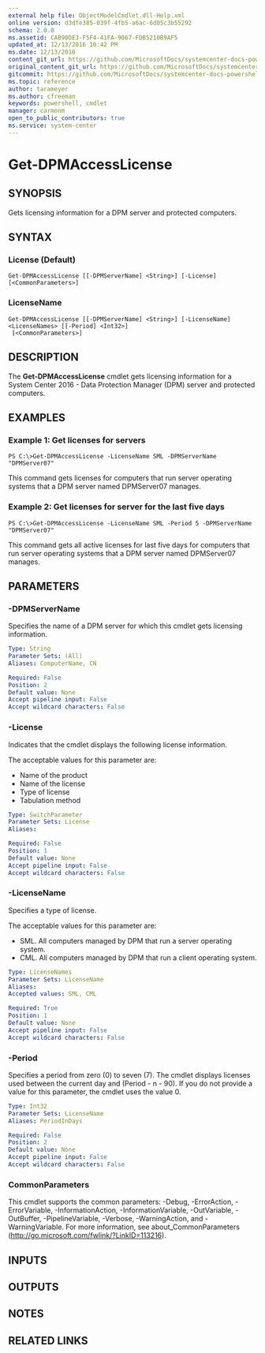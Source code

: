 ```yaml
---
external help file: ObjectModelCmdlet.dll-Help.xml
online version: d3dfe385-039f-4fb5-a6ac-6d05c3b55292
schema: 2.0.0
ms.assetid: CAB90DE3-F5F4-41FA-9067-FDB5210B9AF5
updated_at: 12/13/2016 10:42 PM
ms.date: 12/13/2016
content_git_url: https://github.com/MicrosoftDocs/systemcenter-docs-powershell/blob/master/systemcenter-cmdlets/DataProtectionManager/v1/Get-DPMAccessLicense.md
original_content_git_url: https://github.com/MicrosoftDocs/systemcenter-docs-powershell/blob/master/systemcenter-cmdlets/DataProtectionManager/v1/Get-DPMAccessLicense.md
gitcommit: https://github.com/MicrosoftDocs/systemcenter-docs-powershell/blob/ea9507ac2178040476af5407227db8cb97701ea9/systemcenter-cmdlets/DataProtectionManager/v1/Get-DPMAccessLicense.md
ms.topic: reference
author: tarameyer
ms.author: cfreeman
keywords: powershell, cmdlet
manager: carmonm
open_to_public_contributors: true
ms.service: system-center
---
```


# Get-DPMAccessLicense

## SYNOPSIS
Gets licensing information for a DPM server and protected computers.

## SYNTAX

### License (Default)
```
Get-DPMAccessLicense [[-DPMServerName] <String>] [-License] [<CommonParameters>]
```

### LicenseName
```
Get-DPMAccessLicense [[-DPMServerName] <String>] [-LicenseName] <LicenseNames> [[-Period] <Int32>]
 [<CommonParameters>]
```

## DESCRIPTION
The **Get-DPMAccessLicense** cmdlet gets licensing information for a System Center 2016 - Data Protection Manager (DPM) server and protected computers.

## EXAMPLES

### Example 1: Get licenses for servers
```
PS C:\>Get-DPMAccessLicense -LicenseName SML -DPMServerName "DPMServer07"
```

This command gets licenses for computers that run server operating systems that a DPM server named DPMServer07 manages.

### Example 2: Get licenses for server for the last five days
```
PS C:\>Get-DPMAccessLicense -LicenseName SML -Period 5 -DPMServerName "DPMServer07"
```

This command gets all active licenses for last five days for computers that run server operating systems that a DPM server named DPMServer07 manages.

## PARAMETERS

### -DPMServerName
Specifies the name of a DPM server for which this cmdlet gets licensing information.

```yaml
Type: String
Parameter Sets: (All)
Aliases: ComputerName, CN

Required: False
Position: 2
Default value: None
Accept pipeline input: False
Accept wildcard characters: False
```

### -License
Indicates that the cmdlet displays the following license information.

The acceptable values for this parameter are:

- Name of the product
- Name of the license
- Type of license
- Tabulation method

```yaml
Type: SwitchParameter
Parameter Sets: License
Aliases: 

Required: False
Position: 1
Default value: None
Accept pipeline input: False
Accept wildcard characters: False
```

### -LicenseName
Specifies a type of license.

The acceptable values for this parameter are:

- SML.
All computers managed by DPM that run a server operating system.
- CML.
All computers managed by DPM that run a client operating system.

```yaml
Type: LicenseNames
Parameter Sets: LicenseName
Aliases: 
Accepted values: SML, CML

Required: True
Position: 1
Default value: None
Accept pipeline input: False
Accept wildcard characters: False
```

### -Period
Specifies a period from zero (0) to seven (7).
The cmdlet displays licenses used between the current day and (Period - n - 90).
If you do not provide a value for this parameter, the cmdlet uses the value 0.

```yaml
Type: Int32
Parameter Sets: LicenseName
Aliases: PeriodInDays

Required: False
Position: 2
Default value: None
Accept pipeline input: False
Accept wildcard characters: False
```

### CommonParameters
This cmdlet supports the common parameters: -Debug, -ErrorAction, -ErrorVariable, -InformationAction, -InformationVariable, -OutVariable, -OutBuffer, -PipelineVariable, -Verbose, -WarningAction, and -WarningVariable. For more information, see about_CommonParameters (http://go.microsoft.com/fwlink/?LinkID=113216).

## INPUTS

## OUTPUTS

## NOTES

## RELATED LINKS

